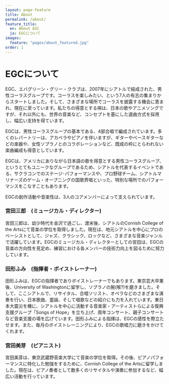 ```yaml
---
layout: page-feature
title: About
permalink: /about/
feature_title:
  en: About EGC
  ja: EGCについて
images:
  feature: "pages/about_featured.jpg"
order: 1
---
```


# EGCについて

EGC、エバグリーン・グリー・クラブは、2007年にシアトルで結成された、男性コーラスグループです。コーラスを楽しみたい、という7人の有志の集まりからスタートしました。そして、さまざまな場所でコーラスを披露する機会に恵まれ、現在に至っています。私たちの得意とする唄は、日本の歌やアニメソングですが、それ以外にも、世界の音楽など、コンセプトを基にした選曲方式を採用し、幅広い支持を得ています。

EGCは、男性コーラスグループの基本である、4部合唱で編成されています。多くのレパートリーは、アカペラやピアノを伴いますが、ギターやベースギターなどの楽器や、女性ソプラノとのコラボレーションなど、既成の枠にとらわれない楽曲編成も得意としています。

EGCは、アメリカにありながら日本語の歌を得意とする男性コーラスグループ、というとてもユニークなグループであるため、シアトルを代表するイベントである、サクラコンでのステージ･パフォーマンスや、プロ野球チーム、シアトルマリナーズのゲーム・オープニングの国歌斉唱といった、特別な場所でのパフォーマンスをこなすこともあります。

EGCの創作活動や音楽性は、3人のコアメンバーによって支えられています。

### 宮田三郎　(ミュージカル・ディレクター)
宮田三郎は、幼少時代を金沢で過ごし、渡米後、シアトルのCornish College of the Artsにて音楽の学位を取得しました。現在は、地元シアトルを中心にプロのベーシストとして、ジャズ、クラシック、ロックなど、さまざまな音楽ジャンルで活躍しています。EGCのミュージカル・ディレクターとしての宮田は、EGCの音楽の方向性を見定め、練習における各メンバーの技術力向上を図るために努力しています。

### 田形ふみ　(指揮者・ボイストレーナー)
田形ふみは、EGCの指揮者でありボイストレーナーでもあります。東京芸大卒業後、University of Washingtonに留学し、ソプラノの腕(喉?)を磨きました。そして、ここシアトルで、リサイタル、合唱ソリスト、オペラなどのさまざまな演奏を行い、日本歌曲、童謡、そして唱歌などの紹介にも力を入れています。東日本大震災を機に、シアトルを中心に活動する音楽家・アーティストらによる復興支援グループ「Songs of Hope」を立ち上げ、周年コンサート、親子コンサートなど音楽支援の場を広げています。田形ふみによる指揮は、EGCの感性を際立たせます。また、毎月のボイストレーニングにより、EGCの歌唱力に磨きをかけてくれます。

### 宮田美芽　(ピアニスト)
宮田美芽は、東京武蔵野音楽大学にて音楽の学位を取得。その後、ピアノパフォーマンスに特化した勉強をするために、Cornish College of the Artsに留学しました。現在は、ピアノ奏者として数多くのリサイタルや演奏に参加するなど、幅広い活動を行っています。